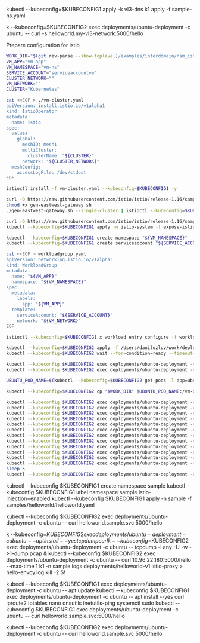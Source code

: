 
kubectl --kubeconfig=$KUBECONFIG1 apply -k vl3-dns
k1 apply -f sample-ns.yaml

k --kubeconfig=$KUBECONFIG2 exec deployments/ubuntu-deployment -c ubuntu -- curl -s helloworld.my-vl3-network:5000/hello

Prepare configuration for istio
```bash
WORK_DIR="$(git rev-parse --show-toplevel)/examples/interdomain/nsm_istio_vl3/clean/istio-vm-configs"
VM_APP="vm-app"
VM_NAMESPACE="vm-ns"
SERVICE_ACCOUNT="serviceaccountvm"
CLUSTER_NETWORK=""
VM_NETWORK=""
CLUSTER="Kubernetes"
```

```bash
cat <<EOF > ./vm-cluster.yaml
apiVersion: install.istio.io/v1alpha1
kind: IstioOperator
metadata:
  name: istio
spec:
  values:
    global:
      meshID: mesh1
      multiCluster:
        clusterName: "${CLUSTER}"
      network: "${CLUSTER_NETWORK}"
  meshConfig:
    accessLogFile: /dev/stdout
EOF
```
```bash
istioctl install -f vm-cluster.yaml --kubeconfig=$KUBECONFIG1 -y
```

```bash
curl -O https://raw.githubusercontent.com/istio/istio/release-1.16/samples/multicluster/gen-eastwest-gateway.sh
chmod +x gen-eastwest-gateway.sh
./gen-eastwest-gateway.sh --single-cluster | istioctl --kubeconfig=$KUBECONFIG1 install -y -f -
```

```bash
curl -O https://raw.githubusercontent.com/istio/istio/release-1.16/samples/multicluster/expose-istiod.yaml
kubectl --kubeconfig=$KUBECONFIG1 apply -n istio-system -f expose-istiod.yaml
```

```bash
kubectl --kubeconfig=$KUBECONFIG1 create namespace "${VM_NAMESPACE}"
kubectl --kubeconfig=$KUBECONFIG1 create serviceaccount "${SERVICE_ACCOUNT}" -n "${VM_NAMESPACE}"
```

```bash
cat <<EOF > workloadgroup.yaml
apiVersion: networking.istio.io/v1alpha3
kind: WorkloadGroup
metadata:
  name: "${VM_APP}"
  namespace: "${VM_NAMESPACE}"
spec:
  metadata:
    labels:
      app: "${VM_APP}"
  template:
    serviceAccount: "${SERVICE_ACCOUNT}"
    network: "${VM_NETWORK}"
EOF
```

```bash
istioctl --kubeconfig=$KUBECONFIG1 x workload entry configure -f workloadgroup.yaml -o "${WORK_DIR}" --clusterID "${CLUSTER}"
```








```bash
kubectl --kubeconfig=$KUBECONFIG2 apply -f /Users/daniluzlov/work/deployments-k8s/examples/interdomain/nsm_istio_vl3/test-clean-vm/ubuntu.yaml
kubectl --kubeconfig=$KUBECONFIG2 wait --for=condition=ready --timeout=1m pod -l app=ubuntu
```

```bash
kubectl --kubeconfig $KUBECONFIG2 exec deployments/ubuntu-deployment -c ubuntu -- apt update
kubectl --kubeconfig $KUBECONFIG2 exec deployments/ubuntu-deployment -c ubuntu -- apt install --yes curl iproute2 iptables nano dnsutils inetutils-ping systemctl sudo
```


```bash
UBUNTU_POD_NAME=$(kubectl --kubeconfig=$KUBECONFIG2 get pods -l app=ubuntu -n default --template '{{range .items}}{{.metadata.name}}{{"\n"}}{{end}}')
```

```bash
kubectl --kubeconfig=$KUBECONFIG2 cp "$WORK_DIR" $UBUNTU_POD_NAME:/vm-dir -c ubuntu
```

```bash
kubectl --kubeconfig $KUBECONFIG2 exec deployments/ubuntu-deployment -c ubuntu -- sudo mkdir -p /etc/certs
kubectl --kubeconfig $KUBECONFIG2 exec deployments/ubuntu-deployment -c ubuntu -- sudo cp /vm-dir/root-cert.pem /etc/certs/root-cert.pem
kubectl --kubeconfig $KUBECONFIG2 exec deployments/ubuntu-deployment -c ubuntu -- sudo mkdir -p /var/run/secrets/tokens
kubectl --kubeconfig $KUBECONFIG2 exec deployments/ubuntu-deployment -c ubuntu -- sudo cp /vm-dir/istio-token /var/run/secrets/tokens/istio-token
kubectl --kubeconfig $KUBECONFIG2 exec deployments/ubuntu-deployment -c ubuntu -- sudo curl -LO https://storage.googleapis.com/istio-release/releases/1.15.2/deb/istio-sidecar.deb
kubectl --kubeconfig $KUBECONFIG2 exec deployments/ubuntu-deployment -c ubuntu -- sudo dpkg -i istio-sidecar.deb
kubectl --kubeconfig $KUBECONFIG2 exec deployments/ubuntu-deployment -c ubuntu -- sudo cp /vm-dir/cluster.env /var/lib/istio/envoy/cluster.env
kubectl --kubeconfig $KUBECONFIG2 exec deployments/ubuntu-deployment -c ubuntu -- sudo cp /vm-dir/mesh.yaml /etc/istio/config/mesh
kubectl --kubeconfig $KUBECONFIG2 exec deployments/ubuntu-deployment -c ubuntu -- sudo sh -c 'cat /vm-dir/hosts >> /etc/hosts'
kubectl --kubeconfig $KUBECONFIG2 exec deployments/ubuntu-deployment -c ubuntu -- sudo mkdir -p /etc/istio/proxy
kubectl --kubeconfig $KUBECONFIG2 exec deployments/ubuntu-deployment -c ubuntu -- sudo chown -R istio-proxy /var/lib/istio /etc/certs /etc/istio/proxy /etc/istio/config /var/run/secrets /etc/certs/root-cert.pem
kubectl --kubeconfig $KUBECONFIG2 exec deployments/ubuntu-deployment -c ubuntu -- sudo systemctl start istio
sleep 5
kubectl --kubeconfig $KUBECONFIG2 exec deployments/ubuntu-deployment -c ubuntu -- cat /var/log/istio/istio.log
```

kubectl --kubeconfig $KUBECONFIG1 create namespace sample
kubectl --kubeconfig $KUBECONFIG1 label namespace sample istio-injection=enabled
kubectl --kubeconfig $KUBECONFIG1 apply -n sample -f samples/helloworld/helloworld.yaml



kubectl --kubeconfig $KUBECONFIG2 exec deployments/ubuntu-deployment -c ubuntu -- curl helloworld.sample.svc:5000/hello



k --kubeconfig=$KUBECONFIG2 exec deployments/ubuntu-deployment -c ubuntu -- apt install --yes tcpdump curl
k --kubeconfig=$KUBECONFIG2 exec deployments/ubuntu-deployment -c ubuntu -- tcpdump -i any -U -w - >1-dump.pcap &
kubectl --kubeconfig $KUBECONFIG2 exec deployments/ubuntu-deployment -c ubuntu -- curl 10.96.22.180:5000/hello --max-time 1
k1 -n sample logs deployments/helloworld-v1 istio-proxy > hello-envoy.log
kill -2 $!


kubectl --kubeconfig $KUBECONFIG1 exec deployments/ubuntu-deployment -c ubuntu -- apt update
kubectl --kubeconfig $KUBECONFIG1 exec deployments/ubuntu-deployment -c ubuntu -- apt install --yes curl iproute2 iptables nano dnsutils inetutils-ping systemctl sudo
kubectl --kubeconfig $KUBECONFIG1 exec deployments/ubuntu-deployment -c ubuntu -- curl helloworld.sample.svc:5000/hello

kubectl --kubeconfig $KUBECONFIG2 exec deployments/ubuntu-deployment -c ubuntu -- curl helloworld.sample.svc:5000/hello
